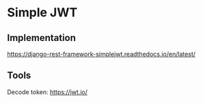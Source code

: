 # Simple JWT
## Implementation
https://django-rest-framework-simplejwt.readthedocs.io/en/latest/

## Tools
Decode token: https://jwt.io/ 